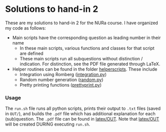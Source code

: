 # Solutions to hand-in 2
These are my solutions to hand-in 2 for the NURa course. I have organized my code as follows:
- Main scripts have the corresponding question as leading number in their name
    - In these main scripts, various functions and classes for that script are defined
    - These main scripts run all subquestions without distinction / indication. For distinction, see the PDF file generated through LaTeX.
- Helper routines can be found in the folder [helperscripts](helperscripts). These include
    - Integration using Romberg ([integration.py](helperscripts/integration.py))
    - Random number generation ([random.py](helperscripts/random.py))
    - Pretty printing functions ([prettyprint.py](helperscripts/prettyprint.py))


### Usage
The `run.sh` file runs all python scripts, prints their output to `.txt` files (saved in `OUT/`), and builds the `.pdf` file which has additional explanation for each (sub)question. The `.pdf` file can be found in [latex/OUT](latex/OUT). Note that [latex/OUT](latex/OUT) will be created DURING executing `run.sh`.

